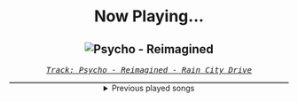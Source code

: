 <div align="center"> 
<h1>Now Playing...</h1>

![Psycho - Reimagined](https://i.scdn.co/image/ab67616d00001e0261852a6a0973483b35fa07b0)
--
_<samp><a href="https://open.spotify.com/track/2sQnRxXEcS4xWXqsImhcvd">Track: Psycho - Reimagined - Rain City Drive</a></samp>_

<div style="border: 1px #4B5054 solid"></div>
<details>
  <summary>
    Previous played songs
  </summary>
  <table>
    <thead>
      <tr>
        <th>
          Artist
        </th>
        <th>
          Song
        </th>
        <th>
          Link
        </th>
      </tr>
    </thead>
    <tbody>
      <tr><td>Rain City Drive</td><td>Psycho - Reimagined</td><td><a href="https://open.spotify.com/track/2sQnRxXEcS4xWXqsImhcvd">https://open.spotify.com/track/2sQnRxXEcS4xWXqsImhcvd</a></td></tr><tr><td>Dayseeker</td><td>Without Me</td><td><a href="https://open.spotify.com/track/7oGCVuPEyp6m6DhXkU5Pfs">https://open.spotify.com/track/7oGCVuPEyp6m6DhXkU5Pfs</a></td></tr><tr><td>From Ashes to New</td><td>Until We Break (feat. Matty Mullins of Memphis Mayfire)</td><td><a href="https://open.spotify.com/track/3uRuVa1eBgOjfsCegIq1lb">https://open.spotify.com/track/3uRuVa1eBgOjfsCegIq1lb</a></td></tr><tr><td>Jonathan Young</td><td>Fight the Tide</td><td><a href="https://open.spotify.com/track/7x1BkDkUOi6qHeptyZBOaE">https://open.spotify.com/track/7x1BkDkUOi6qHeptyZBOaE</a></td></tr><tr><td>The Plot In You</td><td>Left Behind</td><td><a href="https://open.spotify.com/track/5G6jZFDAFlpAA9v5LTV4NI">https://open.spotify.com/track/5G6jZFDAFlpAA9v5LTV4NI</a></td></tr><tr><td>Crystal Lake</td><td>Rebirth</td><td><a href="https://open.spotify.com/track/0JjaBtJv5jHQG5pQlEAhPa">https://open.spotify.com/track/0JjaBtJv5jHQG5pQlEAhPa</a></td></tr><tr><td>Escape the Fate</td><td>Cheers To Goodbye (feat. Spencer Charnas)</td><td><a href="https://open.spotify.com/track/38ODYA4I5jEhFr4xJJd1RG">https://open.spotify.com/track/38ODYA4I5jEhFr4xJJd1RG</a></td></tr><tr><td>Celldweller</td><td>Shapeshifter (feat. Styles Of Beyond)</td><td><a href="https://open.spotify.com/track/7yLzGp7vC3qg5FlBmUa8Rg">https://open.spotify.com/track/7yLzGp7vC3qg5FlBmUa8Rg</a></td></tr><tr><td>Brian Tyler</td><td>Winner...Gets...Me</td><td><a href="https://open.spotify.com/track/5xSR5lzDdsk8aZQ2tofcTh">https://open.spotify.com/track/5xSR5lzDdsk8aZQ2tofcTh</a></td></tr><tr><td>Brian Tyler</td><td>Winner...Gets...Me</td><td><a href="https://open.spotify.com/track/5xSR5lzDdsk8aZQ2tofcTh">https://open.spotify.com/track/5xSR5lzDdsk8aZQ2tofcTh</a></td></tr><tr><td>Brian Tyler</td><td>Neela Confronts DK</td><td><a href="https://open.spotify.com/track/71LaMnk3gadVOS3o6gtHHA">https://open.spotify.com/track/71LaMnk3gadVOS3o6gtHHA</a></td></tr><tr><td>Brian Tyler</td><td>Neela Confronts DK</td><td><a href="https://open.spotify.com/track/71LaMnk3gadVOS3o6gtHHA">https://open.spotify.com/track/71LaMnk3gadVOS3o6gtHHA</a></td></tr><tr><td>Brian Tyler</td><td>Megaton</td><td><a href="https://open.spotify.com/track/6Wlrj6eY3QmGd0M42MXGrz">https://open.spotify.com/track/6Wlrj6eY3QmGd0M42MXGrz</a></td></tr><tr><td>Brian Tyler</td><td>I Gotta Do This</td><td><a href="https://open.spotify.com/track/1SAyp5NEDlqNsVLCqbZiGf">https://open.spotify.com/track/1SAyp5NEDlqNsVLCqbZiGf</a></td></tr><tr><td>Brian Tyler</td><td>Two Guns</td><td><a href="https://open.spotify.com/track/27ymBNzfBMA6Yp1CRqVWXx">https://open.spotify.com/track/27ymBNzfBMA6Yp1CRqVWXx</a></td></tr><tr><td>Brian Tyler</td><td>Kamata</td><td><a href="https://open.spotify.com/track/44uUEBDmvWnWbChtmjiOI2">https://open.spotify.com/track/44uUEBDmvWnWbChtmjiOI2</a></td></tr><tr><td>Brian Tyler</td><td>Dejection</td><td><a href="https://open.spotify.com/track/0QkjhpwAaqG36Wsf53FIHY">https://open.spotify.com/track/0QkjhpwAaqG36Wsf53FIHY</a></td></tr><tr><td>Brian Tyler</td><td>Shaun's Crazy Idea</td><td><a href="https://open.spotify.com/track/7pa7zmNBLDnOVExshaSKQz">https://open.spotify.com/track/7pa7zmNBLDnOVExshaSKQz</a></td></tr><tr><td>Fannypack</td><td>Hey Mami</td><td><a href="https://open.spotify.com/track/46dyvv28cCVBDTCxAxvUH1">https://open.spotify.com/track/46dyvv28cCVBDTCxAxvUH1</a></td></tr><tr><td>Pitbull</td><td>Bad Girls</td><td><a href="https://open.spotify.com/track/29vqKlggdKguEf0Tyc86Nu">https://open.spotify.com/track/29vqKlggdKguEf0Tyc86Nu</a></td></tr>
    </tbody>
  </table>
</details>

</div>
